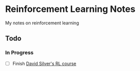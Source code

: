 # Reinforcement Learning Notes

My notes on reinforcement learning

## Todo

### In Progress

- [ ] Finish [David Silver's RL course](david%20silver%20RL%20course/course%20index.md)


